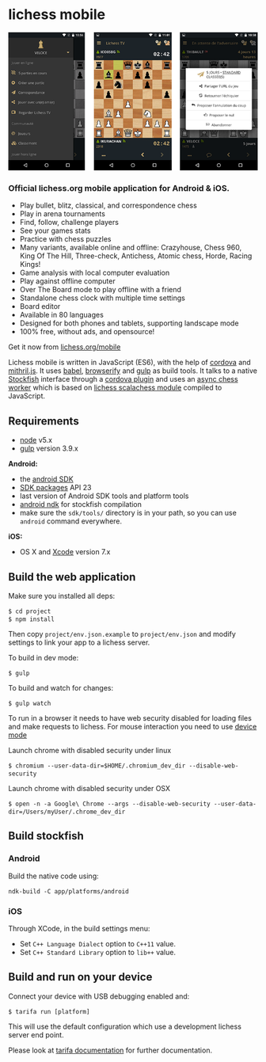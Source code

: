 lichess mobile
==============

![lichess mobile screenshots](screens/3-screens.png)

### Official lichess.org mobile application for Android & iOS.

- Play bullet, blitz, classical, and correspondence chess
- Play in arena tournaments
- Find, follow, challenge players
- See your games stats
- Practice with chess puzzles
- Many variants, available online and offline: Crazyhouse, Chess 960, King Of The Hill, Three-check, Antichess, Atomic chess, Horde, Racing Kings!
- Game analysis with local computer evaluation
- Play against offline computer
- Over The Board mode to play offline with a friend
- Standalone chess clock with multiple time settings
- Board editor
- Available in 80 languages
- Designed for both phones and tablets, supporting landscape mode
- 100% free, without ads, and opensource!

Get it now from [lichess.org/mobile](http://lichess.org/mobile)

Lichess mobile is written in JavaScript (ES6), with the help of [cordova](https://cordova.apache.org/)
and [mithril.js](http://mithril.js.org/). It uses [babel](http://babeljs.io/),
[browserify](http://browserify.org/) and [gulp](http://gulpjs.com/)
as build tools. It talks to a native [Stockfish](https://stockfishchess.org/) interface through a
[cordova plugin](https://github.com/veloce/cordova-plugin-stockfish) and uses
an [async chess worker](https://github.com/veloce/scalachessjs) which is based
on [lichess scalachess module](https://github.com/ornicar/scalachess) compiled
to JavaScript.

## Requirements

* [node](http://nodejs.org) v5.x
* [gulp](http://gulpjs.com/) version 3.9.x

**Android:**

* the [android SDK](http://developer.android.com/sdk/index.html)
* [SDK packages](http://developer.android.com/sdk/installing/adding-packages.html) API 23
* last version of Android SDK tools and platform tools
* [android ndk](http://developer.android.com/tools/sdk/ndk/index.html) for
  stockfish compilation
* make sure the `sdk/tools/` directory is in your path, so you can use `android`
  command everywhere.

**iOS:**

* OS X and [Xcode](https://developer.apple.com/xcode/download/) version 7.x

## Build the web application

Make sure you installed all deps:

    $ cd project
    $ npm install

Then copy `project/env.json.example` to `project/env.json` and modify settings
to link your app to a lichess server.

To build in dev mode:

    $ gulp

To build and watch for changes:

    $ gulp watch

To run in a browser it needs to have
web security disabled for loading files and make requests to lichess.
For mouse interaction you need to use
[device mode](https://developers.google.com/web/tools/chrome-devtools/iterate/device-mode/)

Launch chrome with disabled security under linux

    $ chromium --user-data-dir=$HOME/.chromium_dev_dir --disable-web-security

Launch chrome with disabled security under OSX

    $ open -n -a Google\ Chrome --args --disable-web-security --user-data-dir=/Users/myUser/.chrome_dev_dir


## Build stockfish

### Android

Build the native code using:
```
ndk-build -C app/platforms/android
```

### iOS

Through XCode, in the build settings menu:
  * Set `C++ Language Dialect` option to `C++11` value.
  * Set `C++ Standard Library` option to `lib++` value.

## Build and run on your device

Connect your device with USB debugging enabled and:

    $ tarifa run [platform]

This will use the default configuration which use a development lichess server
end point.

Please look at [tarifa documentation](http://42loops.gitbooks.io/tarifa/content/)
for further documentation.

